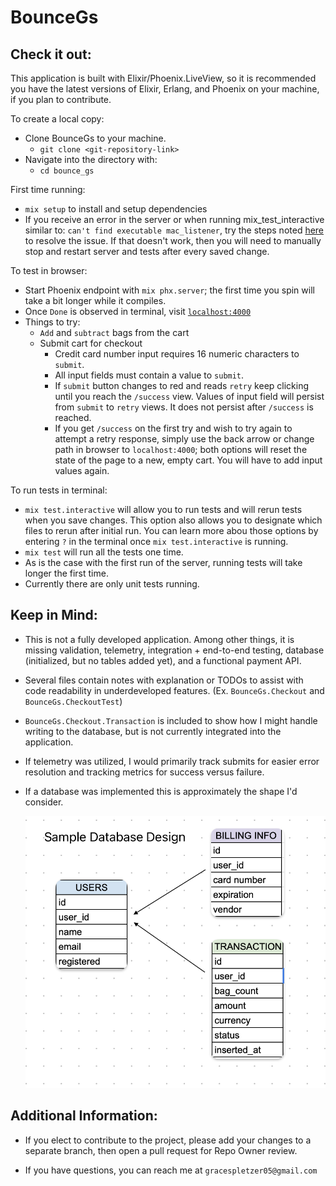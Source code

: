 # BounceGs

## Check it out:

This application is built with Elixir/Phoenix.LiveView, so it is recommended you have the latest versions of Elixir, Erlang, and Phoenix on your machine, if you plan to contribute.

To create a local copy:

- Clone BounceGs to your machine.
  - `git clone <git-repository-link>`
- Navigate into the directory with:
  - `cd bounce_gs`

First time running:

- `mix setup` to install and setup dependencies
- If you receive an error in the server or when running mix_test_interactive similar to: `can't find executable mac_listener`, try the steps noted [here](https://github.com/axelson/scenic_live_reload/issues/5) to resolve the issue. If that doesn't work, then you will need to manually stop and restart server and tests after every saved change. 

To test in browser:

- Start Phoenix endpoint with `mix phx.server`; the first time you spin will take a bit longer while it compiles.
- Once `Done` is observed in terminal, visit [`localhost:4000`](http://localhost:4000)
- Things to try:
  - `Add` and `subtract` bags from the cart
  - Submit cart for checkout
    - Credit card number input requires 16 numeric characters to `submit`.
    - All input fields must contain a value to `submit`.
    - If `submit` button changes to red and reads `retry` keep clicking until you reach the `/success` view. Values of input field will persist from `submit` to `retry` views. It does not persist after `/success` is reached.
    - If you get `/success` on the first try and wish to try again to attempt a retry response, simply use the back arrow or change path in browser to `localhost:4000`; both options will reset the state of the page to a new, empty cart. You will have to add input values again.

To run tests in terminal:

- `mix test.interactive` will allow you to run tests and will rerun tests when you save changes. This option also allows you to designate which files to rerun after initial run. You can learn more abou those options by entering `?` in the terminal once `mix test.interactive` is running.
- `mix test` will run all the tests one time.
- As is the case with the first run of the server, running tests will take longer the first time. 
- Currently there are only unit tests running.

## Keep in Mind:

- This is not a fully developed application. Among other things, it is missing validation, telemetry, integration + end-to-end testing, database (initialized, but no tables added yet), and a functional payment API.

- Several files contain notes with explanation or TODOs to assist with code readability in underdeveloped features. (Ex. `BounceGs.Checkout` and `BounceGs.CheckoutTest`)

- `BounceGs.Checkout.Transaction` is included to show how I might handle writing to the database, but is not currently integrated into the application.

- If telemetry was utilized, I would primarily track submits for easier error resolution and tracking metrics for success versus failure.

- If a database was implemented this is approximately the shape I'd consider.

  ![alttext](https://github.com/gspletzer/bounce_gs/blob/main/assets/images/bounce_gs_database.png)

## Additional Information:

- If you elect to contribute to the project, please add your changes to a separate branch, then open a pull request for Repo Owner review.

- If you have questions, you can reach me at `gracespletzer05@gmail.com`
